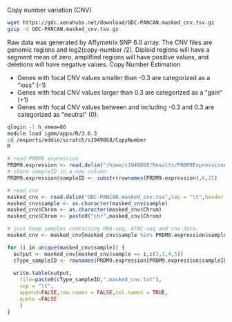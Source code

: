 Copy number variation (CNV)
```bash
wget https://gdc.xenahubs.net/download/GDC-PANCAN.masked_cnv.tsv.gz
gzip -d GDC-PANCAN.masked_cnv.tsv.gz
```
Raw data was generated by Affymetrix SNP 6.0 array.
The CNV files are genomic regions and log2(copy-number /2). Diploid regions will have a segment mean of zero, amplified regions will have positive values, and deletions will have negative values.
Copy Number Estimation
-   Genes with focal CNV values smaller than -0.3 are categorized as a "loss" (-1)
-   Genes with focal CNV values larger than 0.3 are categorized as a "gain" (+1)
-   Genes with focal CNV values between and including -0.3 and 0.3 are categorized as "neutral" (0).

```bash
qlogin -l h_vmem=8G
module load igmm/apps/R/3.6.3
cd /exports/eddie/scratch/s1949868/CopyNumber
R
```
```r
# read PRDM9 expression
PRDM9.expression <- read.delim("/home/s1949868/Results/PRDM9ExpressionAndBinding/PRDM9Expression.txt", sep = "\t",header = TRUE)
# store sampleID in a new column
PRDM9.expression$sampleID <- substr(rownames(PRDM9.expression),6,21)

# read cnv
masked_cnv <- read.delim("GDC-PANCAN.masked_cnv.tsv",sep = "\t",header = TRUE)
masked_cnv$sample <- as.character(masked_cnv$sample)
masked_cnv$Chrom <- as.character(masked_cnv$Chrom)
masked_cnv$Chrom <- paste0("chr",masked_cnv$Chrom)

# just keep samples containing RNA-seq, ATAC-seq and cnv data.
masked_cnv <- masked_cnv[masked_cnv$sample %in% PRDM9.expression$sampleID,]

for (i in unique(masked_cnv$sample)) {
  output <- masked_cnv[masked_cnv$sample == i,c(2,3,4,5)]
  cType_sampleID <- rownames(PRDM9.expression[PRDM9.expression$sampleID == i,])
  
  write.table(output,
	file=paste0(cType_sampleID,".masked_cnv.txt"),
	sep = "\t",
	append=FALSE,row.names = FALSE,col.names = TRUE,
	quote =FALSE
	)
}
```
```bash

```
<!--stackedit_data:
eyJoaXN0b3J5IjpbLTE3NDc5NjY3MSwtNTIzMjg0NjYzLC0xNj
k5MDEyMjgxLDIwNzQwNzE3LC0xMzI3MTgyMDk3LDQ4MzU2MzYy
NiwtMTY5NjM4OTEzMiwtMTEyMTI0MTQ5OCwxNTA2MzI4MzgyXX
0=
-->